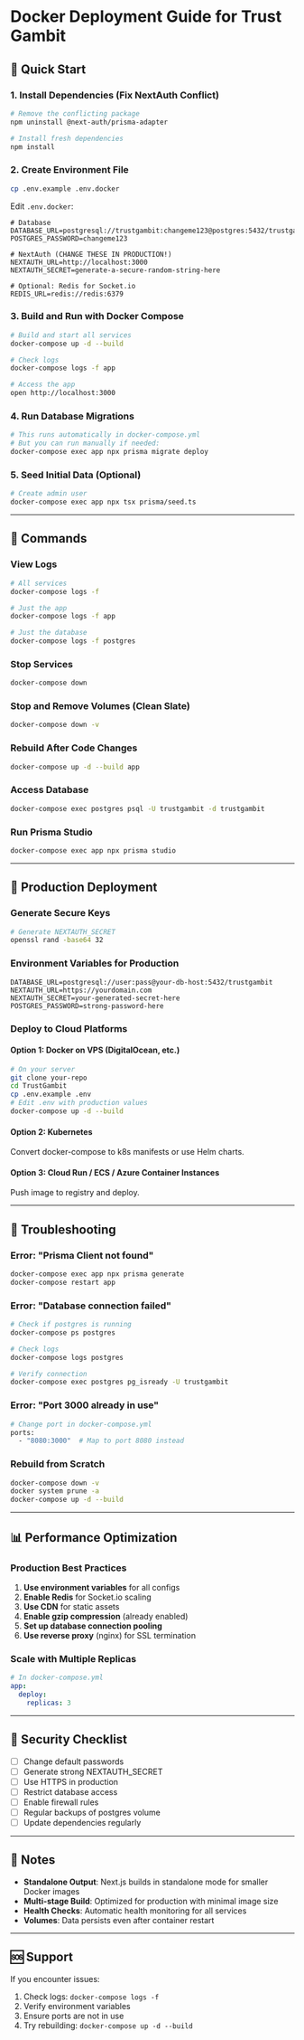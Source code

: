 # Docker Deployment Guide for Trust Gambit

## 🐳 Quick Start

### 1. Install Dependencies (Fix NextAuth Conflict)
```bash
# Remove the conflicting package
npm uninstall @next-auth/prisma-adapter

# Install fresh dependencies
npm install
```

### 2. Create Environment File
```bash
cp .env.example .env.docker
```

Edit `.env.docker`:
```env
# Database
DATABASE_URL=postgresql://trustgambit:changeme123@postgres:5432/trustgambit
POSTGRES_PASSWORD=changeme123

# NextAuth (CHANGE THESE IN PRODUCTION!)
NEXTAUTH_URL=http://localhost:3000
NEXTAUTH_SECRET=generate-a-secure-random-string-here

# Optional: Redis for Socket.io
REDIS_URL=redis://redis:6379
```

### 3. Build and Run with Docker Compose
```bash
# Build and start all services
docker-compose up -d --build

# Check logs
docker-compose logs -f app

# Access the app
open http://localhost:3000
```

### 4. Run Database Migrations
```bash
# This runs automatically in docker-compose.yml
# But you can run manually if needed:
docker-compose exec app npx prisma migrate deploy
```

### 5. Seed Initial Data (Optional)
```bash
# Create admin user
docker-compose exec app npx tsx prisma/seed.ts
```

---

## 🔧 Commands

### View Logs
```bash
# All services
docker-compose logs -f

# Just the app
docker-compose logs -f app

# Just the database
docker-compose logs -f postgres
```

### Stop Services
```bash
docker-compose down
```

### Stop and Remove Volumes (Clean Slate)
```bash
docker-compose down -v
```

### Rebuild After Code Changes
```bash
docker-compose up -d --build app
```

### Access Database
```bash
docker-compose exec postgres psql -U trustgambit -d trustgambit
```

### Run Prisma Studio
```bash
docker-compose exec app npx prisma studio
```

---

## 🚀 Production Deployment

### Generate Secure Keys
```bash
# Generate NEXTAUTH_SECRET
openssl rand -base64 32
```

### Environment Variables for Production
```env
DATABASE_URL=postgresql://user:pass@your-db-host:5432/trustgambit
NEXTAUTH_URL=https://yourdomain.com
NEXTAUTH_SECRET=your-generated-secret-here
POSTGRES_PASSWORD=strong-password-here
```

### Deploy to Cloud Platforms

#### Option 1: Docker on VPS (DigitalOcean, etc.)
```bash
# On your server
git clone your-repo
cd TrustGambit
cp .env.example .env
# Edit .env with production values
docker-compose up -d --build
```

#### Option 2: Kubernetes
Convert docker-compose to k8s manifests or use Helm charts.

#### Option 3: Cloud Run / ECS / Azure Container Instances
Push image to registry and deploy.

---

## 🐛 Troubleshooting

### Error: "Prisma Client not found"
```bash
docker-compose exec app npx prisma generate
docker-compose restart app
```

### Error: "Database connection failed"
```bash
# Check if postgres is running
docker-compose ps postgres

# Check logs
docker-compose logs postgres

# Verify connection
docker-compose exec postgres pg_isready -U trustgambit
```

### Error: "Port 3000 already in use"
```bash
# Change port in docker-compose.yml
ports:
  - "8080:3000"  # Map to port 8080 instead
```

### Rebuild from Scratch
```bash
docker-compose down -v
docker system prune -a
docker-compose up -d --build
```

---

## 📊 Performance Optimization

### Production Best Practices
1. **Use environment variables** for all configs
2. **Enable Redis** for Socket.io scaling
3. **Use CDN** for static assets
4. **Enable gzip compression** (already enabled)
5. **Set up database connection pooling**
6. **Use reverse proxy** (nginx) for SSL termination

### Scale with Multiple Replicas
```yaml
# In docker-compose.yml
app:
  deploy:
    replicas: 3
```

---

## 🔐 Security Checklist

- [ ] Change default passwords
- [ ] Generate strong NEXTAUTH_SECRET
- [ ] Use HTTPS in production
- [ ] Restrict database access
- [ ] Enable firewall rules
- [ ] Regular backups of postgres volume
- [ ] Update dependencies regularly

---

## 📝 Notes

- **Standalone Output**: Next.js builds in standalone mode for smaller Docker images
- **Multi-stage Build**: Optimized for production with minimal image size
- **Health Checks**: Automatic health monitoring for all services
- **Volumes**: Data persists even after container restart

---

## 🆘 Support

If you encounter issues:
1. Check logs: `docker-compose logs -f`
2. Verify environment variables
3. Ensure ports are not in use
4. Try rebuilding: `docker-compose up -d --build`
